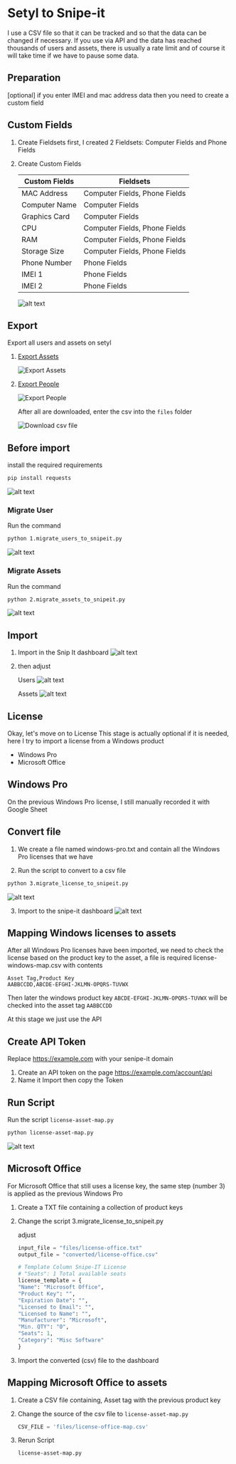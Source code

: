 # Setyl to Snipe-it
I use a CSV file so that it can be tracked and so that the data can be changed if necessary. If you use via API and the data has reached thousands of users and assets, there is usually a rate limit and of course it will take time if we have to pause some data.

## Preparation
[optional] if you enter IMEI and mac address data then you need to create a custom field

## Custom Fields

1. Create Fieldsets first, I created 2 Fieldsets:
Computer Fields and Phone Fields

2. Create Custom Fields

   | Custom Fields | Fieldsets                     |
   |---------------|-------------------------------|
   | MAC Address   | Computer Fields, Phone Fields |
   | Computer Name | Computer Fields               |
   | Graphics Card | Computer Fields               |
   | CPU           | Computer Fields, Phone Fields |
   | RAM           | Computer Fields, Phone Fields |
   | Storage Size  | Computer Fields, Phone Fields |
   | Phone Number  | Phone Fields                  |
   | IMEI 1        | Phone Fields                  |
   | IMEI 2        | Phone Fields                  |

    ![alt text](images/filedset.png)

## Export
Export all users and assets on setyl
1. [Export Assets](https://app.setyl.com/physical_assets/table)

    ![Export Assets](images/image.png)

2. [Export People](https://app.setyl.com/users/table)

    ![Export People](images/image-1.png)

    After all are downloaded, enter the csv into the ```files``` folder
    
    ![Download csv file](images/image-2.png)

## Before import

install the required requirements
```bash
pip install requests
```
![alt text](images/image-pip.png)

### Migrate User
Run the command

```bash
python 1.migrate_users_to_snipeit.py
```

![alt text](images/image-user.png)

### Migrate Assets
Run the command

```bash
python 2.migrate_assets_to_snipeit.py
```
![alt text](images/image-assets.png)

## Import
1. Import in the Snip It dashboard
![alt text](images/image-import.png)

2. then adjust

    Users
    ![alt text](images/import-user.png)

    Assets
    ![alt text](images/import-assets.png)

## License
Okay, let's move on to License
This stage is actually optional if it is needed, here I try to import a license from a Windows product
- Windows Pro
- Microsoft Office

## Windows Pro
On the previous Windows Pro license, I still manually recorded it with Google Sheet

## Convert file
1. We create a file named windows-pro.txt and contain all the Windows Pro licenses that we have

2. Run the script to convert to a csv file
```bash
python 3.migrate_license_to_snipeit.py
```
![alt text](images/license/license-windows.png)

3. Import to the snipe-it dashboard
![alt text](images/license/import-windows.png)

## Mapping Windows licenses to assets
After all Windows Pro licenses have been imported, we need to check the license based on the product key to the asset, a file is required license-windows-map.csv
with contents

```csv
Asset Tag,Product Key
AABBCCDD,ABCDE-EFGHI-JKLMN-OPQRS-TUVWX
```
Then later the windows product key ```ABCDE-EFGHI-JKLMN-OPQRS-TUVWX``` will be checked into the asset tag ```AABBCCDD```

At this stage we just use the API

## Create API Token
Replace
https://example.com with your senipe-it domain

1. Create an API token on the page https://example.com/account/api
2. Name it Import then copy the Token

## Run Script
Run the script ```license-asset-map.py```
```bash
python license-asset-map.py
```
![alt text](images/license/map-license-asset.png)

## Microsoft Office

For Microsoft Office that still uses a license key, the same step (number 3) is applied as the previous Windows Pro

1. Create a TXT file containing a collection of product keys
2. Change the script 3.migrate_license_to_snipeit.py

    adjust
    ```python
    input_file = "files/license-office.txt"
    output_file = "converted/license-office.csv"

    # Template Column Snipe-IT License
    # "Seats": 1 Total available seats
    license_template = {
    "Name": "Microsoft Office",
    "Product Key": "",
    "Expiration Date": "",
    "Licensed to Email": "",
    "Licensed to Name": "",
    "Manufacturer": "Microsoft",
    "Min. QTY": "0",
    "Seats": 1,
    "Category": "Misc Software"
    }
    ```
3. Import the converted (csv) file to the dashboard

## Mapping Microsoft Office to assets
1. Create a CSV file containing, Asset tag with the previous product key
2. Change the source of the csv file to ```license-asset-map.py```

    ```python
    CSV_FILE = 'files/license-office-map.csv'
    ```
3. Rerun Script

    ```bash
    license-asset-map.py
    ````